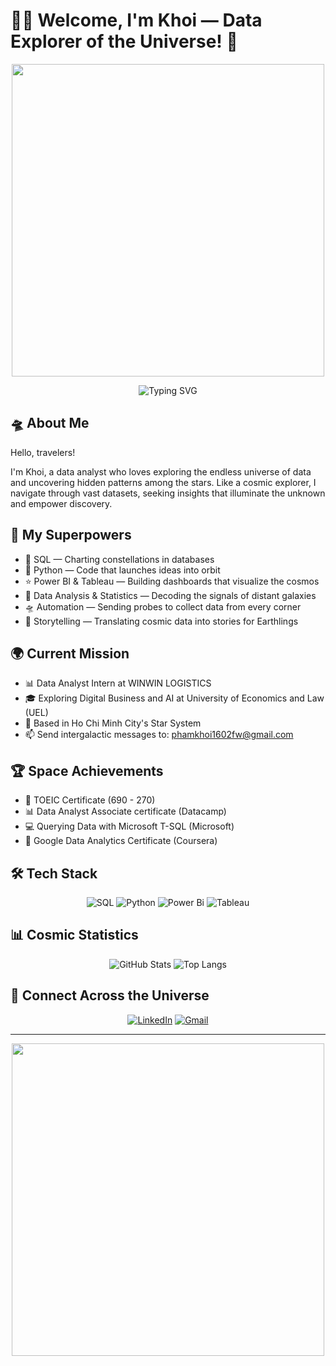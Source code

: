 # 👨‍🚀 Welcome, I'm Khoi — Data Explorer of the Universe! 🚀

<div align="center">
  <img src="https://media.giphy.com/media/l3vR85PnGsBwu1PFK/giphy.gif" width="500">
  
  ![Typing SVG](https://readme-typing-svg.herokuapp.com?font=Fira+Code&pause=1000&color=00F7FF&random=false&width=435&lines=Data+Analyst+exploring+the+data+universe;Building+insights+across+the+galaxies+✨;Converting+data+into+cosmic+stories+🌌)
</div>

## 🛸 About Me
Hello, travelers!

I'm Khoi, a data analyst who loves exploring the endless universe of data and uncovering hidden patterns among the stars. Like a cosmic explorer, I navigate through vast datasets, seeking insights that illuminate the unknown and empower discovery.

## 🌠 My Superpowers
- 🌌 SQL — Charting constellations in databases
- 🚀 Python — Code that launches ideas into orbit
- ⭐ Power BI & Tableau — Building dashboards that visualize the cosmos
- 💫 Data Analysis & Statistics — Decoding the signals of distant galaxies
- 🛸 Automation — Sending probes to collect data from every corner
- 📡 Storytelling — Translating cosmic data into stories for Earthlings

## 🌍 Current Mission
- 📊 Data Analyst Intern at WINWIN LOGISTICS
- 🎓 Exploring Digital Business and AI at University of Economics and Law (UEL)
- 🌠 Based in Ho Chi Minh City's Star System
- 📫 Send intergalactic messages to: phamkhoi1602fw@gmail.com

## 🏆 Space Achievements
- 🎯 TOEIC Certificate (690 - 270)
- 📊 Data Analyst Associate certificate (Datacamp)
- 💻 Querying Data with Microsoft T-SQL (Microsoft)
- 🌟 Google Data Analytics Certificate (Coursera)

## 🛠️ Tech Stack
<div align="center">
  
![SQL](https://img.shields.io/badge/SQL-%2300f.svg?style=for-the-badge&logo=sql&logoColor=white)
![Python](https://img.shields.io/badge/python-3670A0?style=for-the-badge&logo=python&logoColor=ffdd54)
![Power Bi](https://img.shields.io/badge/power_bi-F2C811?style=for-the-badge&logo=powerbi&logoColor=black)
![Tableau](https://img.shields.io/badge/Tableau-E97627?style=for-the-badge&logo=Tableau&logoColor=white)
</div>

## 📊 Cosmic Statistics
<div align="center">
  
![GitHub Stats](https://github-readme-stats.vercel.app/api?username=1iamcube1&show_icons=true&theme=radical)
![Top Langs](https://github-readme-stats.vercel.app/api/top-langs/?username=1iamcube1&layout=compact&theme=radical)
</div>

## 🌌 Connect Across the Universe
<div align="center">
  
[![LinkedIn](https://img.shields.io/badge/LinkedIn-%230077B5.svg?style=for-the-badge&logo=linkedin&logoColor=white)](https://www.linkedin.com/in/khoi-pham-cong-nguyen-110ba3248/)
[![Gmail](https://img.shields.io/badge/Gmail-D14836?style=for-the-badge&logo=gmail&logoColor=white)](mailto:phamkhoi1602fw@gmail.com)
</div>

---
<div align="center">
  <img src="https://media.giphy.com/media/3ohs4BSacFKI7A717y/giphy.gif" width="500">
</div>
